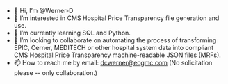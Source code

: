 - 👋 Hi, I’m @Werner-D
- 👀 I’m interested in CMS Hospital Price Transparency file generation and use.
- 🌱 I’m currently learning SQL and Python.
- 💞️ I’m looking to collaborate on automating the process of transforming EPIC, Cerner, MEDITECH or other hospital system data into compliant CMS Hospital Price Transparency machine-readable JSON files (MRFs).
- 📫 How to reach me by email:  dcwerner@ecgmc.com  (No solicitation please -- only collaboration.)

<!---
Werner-D/Werner-D is a ✨ special ✨ repository because its `README.md` (this file) appears on your GitHub profile.
You can click the Preview link to take a look at your changes.
--->
